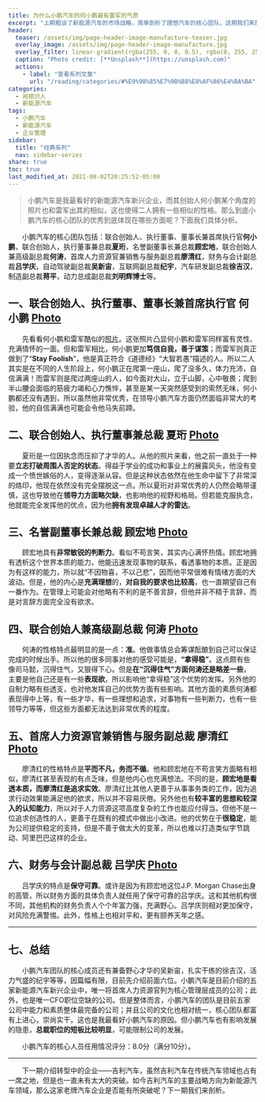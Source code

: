 ```yaml
---
title: 为什么小鹏汽车的何小鹏最有雷军的气质
excerpt: "上期粗谈了新能源汽车的市场战略，简单剖析了理想汽车的核心团队，这期我们来剖析蔚来汽车的核心团队。"
header:
  teaser: /assets/img/page-header-image-manufacture-teaser.jpg
  overlay_image: /assets/img/page-header-image-manufacture.jpg
  overlay_filter: linear-gradient(rgba(255, 0, 0, 0.5), rgba(0, 255, 255, 0.5))
  caption: "Photo credit: [**Unsplash**](https://unsplash.com)"
  actions:
    - label: "查看系列文章"
      url: "/reading/categories/#%E9%98%85%E7%9B%B8%E8%AF%86%E4%BA%BA"
categories:
  - 阅相识人
  - 新能源汽车
tags: 
  - 小鹏汽车
  - 新能源汽车
  - 企业管理
sidebar:
  title: "经典系列"
  nav: sidebar-series
share: true
toc: true
last_modified_at: 2021-08-02T20:25:52-05:00
---
```

> ​	小鹏汽车是我最看好的新能源汽车新兴企业，而其创始人何小鹏某个角度的照片也和雷军出其的相似，这也使得二人拥有一些相似的性格。那么到底小鹏汽车的核心团队的优秀到底体现在哪些方面呢？下面我们具体分析。

&emsp;&emsp;小鹏汽车的核心团队包括：联合创始人、执行董事、董事长兼首席执行官**何小鹏**，联合创始人，执行董事兼总裁**夏珩**，名誉副董事长兼总裁**顾宏地**，联合创始人兼高级副总裁**何涛**，首席人力资源官兼销售与服务副总裁**廖清红**，财务与会计副总裁**吕学庆**，自动驾驶副总裁**吴新宙**，互联网副总裁**纪宇**，汽车研发副总裁**徐吉汉**，制造副总裁**蒋平**，动力总成副总裁**刘明辉博士**等。

## 一、联合创始人、执行董事、董事长兼首席执行官 何小鹏 [Photo](https://cdn.jsdelivr.net/gh/kewtgh/PicSunflowers@main/img/何小鹏1.png)

&emsp;&emsp;先看看何小鹏和雷军酷似的[照片](https://cdn.jsdelivr.net/gh/kewtgh/PicSunflowers@main/img/何小鹏&雷军.png)。这张照片凸显何小鹏和雷军同样富有灵性、充满情怀的一面。但和雷军相比，何小鹏更加**笃信自我，善于谋策**；而雷军则真正做到了“**Stay Foolish**”，他是真正符合《道德经》“大智若愚”描述的人。所以二人其实是在不同的人生阶段上，何小鹏正在爬第一座山，爬了没多久，体力充沛，自信满满！而雷军则是爬过两座山的人，如今面对大山，立于山脚，心中敬畏；爬到半山腰会面临的筋疲力竭和心力憔悴，甚至是某一天突然感受到的索然无味，何小鹏都还没有遇到，所以虽然他非常优秀，在领导小鹏汽车方面仍然面临非常大的考验，他的自信满满也可能会令他马失前蹄。

## 二、联合创始人、执行董事兼总裁 夏珩 [Photo](https://pic2.zhimg.com/80/v2-cc59356ca1f08e7259bd8d83a2efe5dd_720w.jpg)

&emsp;&emsp;夏珩是一位因执念而压抑了才华的人。从他的照片来看，他之前一直处于一种要**立志打破周围人否定的状态**。得益于学业的成功和事业上的展露风头，他没有变成一个愤世嫉俗的人，变得逐渐从容。但是这种状态依然在他生命中留下了非常深的烙印，他现在依然没有完全摆脱这一点。所以夏珩对非常优秀的人仍然会略带谨慎，这也导致他在**领导力方面略欠缺**，也影响他的视野和格局。但若能克服执念，他就能完全发挥他的优点，因为他**拥有发现卓越人才的雷达**。

## 三、名誉副董事长兼总裁 顾宏地 [Photo](https://cdn.jsdelivr.net/gh/kewtgh/PicSunflowers@main/img/顾宏地3.png)

&emsp;&emsp;顾宏地具有**非常敏锐的判断力**。看似不苟言笑，其实内心满怀热情。顾宏地拥有透析这个世界本质的能力，他能迅速发现事物的联系，看透事物的本质。正是因为有这样的能力，所以就“不因物喜，不以己悲”，因而他平常很难有情绪方面的大波动。但是，他的内心是**充满理想**的，**对自我的要求也比较高**，也一直期望自己有一番作为。在管理上可能会对他略有不利的是不善言辞，但他并非不精于言辞，而是对言辞方面完全没有欲求。

## 四、联合创始人兼高级副总裁 何涛 [Photo](https://cdn.jsdelivr.net/gh/kewtgh/PicSunflowers@main/img/何涛2.jpg)

&emsp;&emsp;何涛的性格特点最明显的是一点：**准**。他做事情总会筹谋酝酿到自己可以保证完成的时候出手。所以他的很多同事对他的感受可能是，**“拿得稳”**。这点颇有些像司马懿，沉得住气，又狠得下心。但是**在“沉得住气”方面何涛还是略差一些**，主要是他自己还是有一些**表现欲**，所以影响他“拿得稳”这个优势的发挥。另外他的自制力略有些透支，也对他发挥自己的优势方面有些影响。其他方面的素质何涛都表现得中上等，有一些才华，有一些理想和追求，对事物有一些判断力，也有一些领导力等等，但这些方面都无法达到非常优秀的程度。

## 五、首席人力资源官兼销售与服务副总裁 廖清红 [Photo](https://cdn.jsdelivr.net/gh/kewtgh/PicSunflowers@main/img/廖清红2.jpg)

&emsp;&emsp;廖清红的性格特点是**平而不凡，务而不循**。他和顾宏地在不苟言笑方面略有相似，廖清红甚至表现的有点乏味，但是他内心也充满想法。不同的是，**顾宏地是看透本质，而廖清红是追求实效**。廖清红比其他人更善于从事事务类的工作，因为追求行动效果能满足他的欲求，所以并不容易厌倦。另外他也有**较丰富的思想和较深入的认知能力**，所以对于人力资源这项高度复杂的工作也能应付得当。但他不是一位追求创造性的人，更善于在既有的模式中做出小改进。他的优势在于**很稳定**，能为公司提供稳定的支持，但是不善于做太大的变革，所以也难以打造类似字节跳动、阿里巴巴这样的企业。

## 六、财务与会计副总裁 吕学庆 [Photo](https://cdn.jsdelivr.net/gh/kewtgh/PicSunflowers@main/img/吕学庆2.jpg)

&emsp;&emsp;吕学庆的特点是**保守可靠**。或许是因为有顾宏地这位J.P. Morgan Chase出身的高管，所以财务方面的具体负责人就任用了保守可靠的吕学庆。这和其他机构很不同，其他机构的财务负责人个个年富力强，充满野心。吕学庆则相对更加保守，对风险充满警惕。此外，性格上也相对平和，更有颐养天年之感。

---

## 七、总结

&emsp;&emsp;小鹏汽车团队的核心成员还有兼备野心才华的吴新宙，扎实干练的徐吉汉，活力气盛的纪宇等等，因篇幅有限，目前先介绍前面六位。小鹏汽车是目前介绍的五家新能源汽车新兴企业中，唯一将首席人力资源官列为核心管理层成员的公司；此外，也是唯一CFO职位空缺的公司。但是整体而言，小鹏汽车的团队是目前五家公司中能力和素质整体最完备的公司；并且公司的文化也相对统一，核心团队都富有上进心，崇尚实干。这也是我最看好小鹏汽车的原因。但小鹏汽车也有影响发展的隐患，**总裁职位的短板比较明显**，可能限制公司的发展。

&emsp;&emsp;小鹏汽车的核心人员任用情况评分：8.0分（满分10分）。

---



&emsp;&emsp;下一期介绍转型中的企业——吉利汽车，虽然吉利汽车在传统汽车领域也占有一席之地，但是也一直未有太大的突破。如今吉利汽车的主要战略方向为新能源汽车领域，那么这家老牌汽车企业是否能有所突破呢？下一期我们来剖析。
